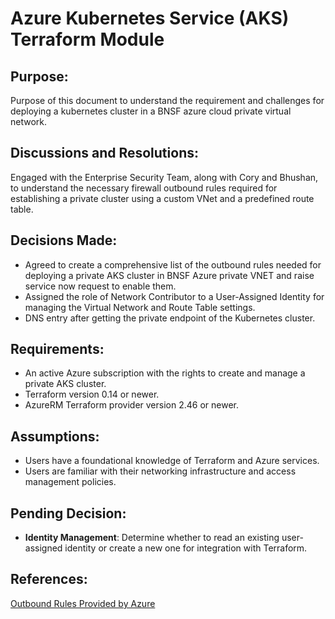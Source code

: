 # Azure Kubernetes Service (AKS) Terraform Module
## Purpose:
Purpose of this document to understand the requirement and challenges for deploying a kubernetes cluster in a BNSF azure cloud private virtual network.

## Discussions and Resolutions: 
Engaged with the Enterprise Security Team, along with Cory and Bhushan, to understand the necessary firewall outbound rules required for establishing a private cluster using a custom VNet and a predefined route table.

## Decisions Made:
 - Agreed to create a comprehensive list of the outbound rules needed for deploying a private AKS cluster in BNSF Azure private VNET and raise service now request to enable them.
 - Assigned the role of Network Contributor to a User-Assigned Identity for managing the Virtual Network and Route Table settings.
 - DNS entry after getting the private endpoint of the Kubernetes cluster.

## Requirements:
 - An active Azure subscription with the rights to create and manage a private AKS cluster.
 - Terraform version 0.14 or newer.
 - AzureRM Terraform provider version 2.46 or newer. 

## Assumptions:
 - Users have a foundational knowledge of Terraform and Azure services.
 - Users are familiar with their networking infrastructure and access management policies. 

## Pending Decision:
 - **Identity Management**: Determine whether to read an existing user-assigned identity or create a new one for integration with Terraform.

## References:
[Outbound Rules Provided by Azure](https://learn.microsoft.com/en-us/azure/aks/outbound-rules-control-egress)
